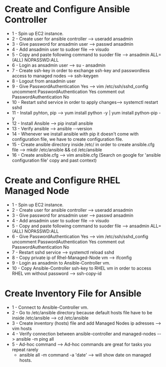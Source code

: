# Create and Configure Ansible Controller
- 1 - Spin up EC2 instance.
- 2 - Create user for ansible controller --> useradd ansadmin
- 3 - Give password for ansadmin user --> passwd ansadmin
- 4 - Add ansadmin user to sudoer file --> visudo
- 5 - Copy and paste following command to suoder file --> ansadmin ALL=(ALL)      NOPASSWD:ALL
- 6 - Login as ansadmin user --> su - ansadmin
- 7 - Create ssh-key in order to exchange ssh-key and passwordless access to managed nodes --> ssh-keygen
- 8 - Logout from ansadmin user
- 9 - Give PasswordAuthentication Yes --> vim /etc/ssh/sshd_config uncomment PasswordAuthentication Yes comment out PasswordAuthentication No
- 10 - Restart sshd service in order to apply changes--> systemctl restart sshd
- 11 - Install pyhton, pip --> yum install python -y | yum install python-pip -y
- 12 - Install Ansible --> pip install ansible
- 13 - Verify ansible --> ansible --version
- 14 - Whenever we install ansible with pip it doesn't come with configuration file, we have to create configuration file.
- 15 - Create ansible directory inside /etc/ in order to create ansible.cfg file --> mkdir /etc/ansible && cd /etc/ansible
- 16 - Create ansible.cfg --> vim ansible.cfg (Search on google for 'ansible configuration file' copy and past context)

# Create and Configure RHEL Managed Node
- 1 - Spin up EC2 instance.
- 2 - Create user for ansible controller --> useradd ansadmin
- 3 - Give password for ansadmin user --> passwd ansadmin
- 4 - Add ansadmin user to sudoer file --> visudo
- 5 - Copy and paste following command to suoder file --> ansadmin ALL=(ALL)      NOPASSWD:ALL
- 6 - Give PasswordAuthentication Yes --> vim /etc/ssh/sshd_config uncomment PasswordAuthentication Yes comment out PasswordAuthentication No
- 7 - Restart sshd service --> systemctl reload sshd
- 8 - Copy private ip of Rhel-Managed-Node vm --> ifconfig 
- 9 - Login as ansadmin to Ansible-Controller vm.
- 10 - Copy Ansible-Controller ssh-key to RHEL vm in order to access RHEL vm without password --> ssh-copy-id <Private-Ip-RHEL>


# Create Inventory File for Ansible
- 1 - Connect to Ansible-Controller vm.
- 2 - Go to /etc/ansible directory because default hosts file have to be inside /etc/ansible --> cd /etc/ansible
- 3 - Create inventory (hosts) file and add Managed Nodes ip adresses --> vim hosts
- 4 - Verify connection between ansible-controller and managed-nodes --> ansible -m ping all
- 5 - Ad-hoc command --> Ad-hoc commands are great for tasks you repeat rarely
    - ansible all -m command -a 'date' --> will show date on managed hosts. 